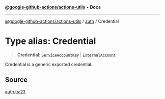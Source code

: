 [**@google-github-actions/actions-utils**](../../README.md) • **Docs**

***

[@google-github-actions/actions-utils](../../modules.md) / [auth](../README.md) / Credential

# Type alias: Credential

> **Credential**: [`ServiceAccountKey`](ServiceAccountKey.md) \| [`ExternalAccount`](ExternalAccount.md)

Credential is a generic exported credential.

## Source

[auth.ts:23](https://github.com/google-github-actions/actions-utils/blob/main/src/auth.ts#L23)
